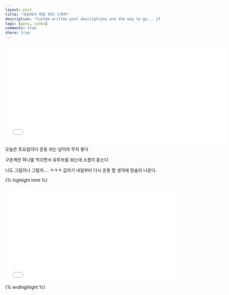 ```yaml
---
layout: post
title: "세상에서 제일 멋진 스케치"
description: "Custom written post descriptions are the way to go... if you're not lazy."
tags: [gunc, video]
comments: true
share: true
---
```


<iframe width="710" height="315" src="//www.youtube.com/embed/SU3kYxJmWuQ" frameborder="0"> </iframe>
  <p> 오늘은 토요일이다 운동 쉬는 날이라 무지 좋다 </p>
  <p> 구운계란 하나를 먹으면서 유투브를 보는데 소름이 돋는다 </p>
  <p> 나도 그림이나 그릴까.... ㅋㅋㅋ 갑자기 내일부터 다시 운동 할 생각에 한숨이 나온다. </p>



{% highlight html %}
<iframe width="560" height="315" src="//www.youtube.com/embed/SU3kYxJmWuQ" frameborder="0"> </iframe>
{% endhighlight %}

